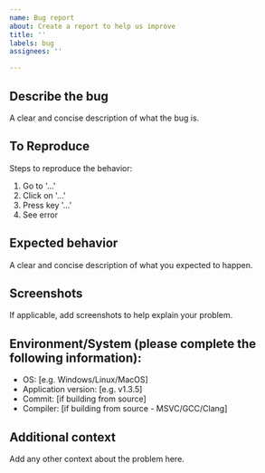 ```yaml
---
name: Bug report
about: Create a report to help us improve
title: ''
labels: bug
assignees: ''

---
```


## Describe the bug
A clear and concise description of what the bug is.

## To Reproduce
Steps to reproduce the behavior:
1. Go to '...'
2. Click on '...'
3. Press key '...'
4. See error

## Expected behavior
A clear and concise description of what you expected to happen.

## Screenshots
If applicable, add screenshots to help explain your problem.

## Environment/System (please complete the following information):
 - OS: [e.g. Windows/Linux/MacOS]
 - Application version: [e.g. v1.3.5]
 - Commit: [if building from source]
 - Compiler: [if building from source - MSVC/GCC/Clang]

## Additional context
Add any other context about the problem here.
